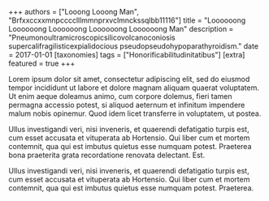 +++
authors = ["Looong Looong Man", "Brfxxccxxmnpcccclllmmnprxvclmnckssqlbb11116"]
title = "Loooooong Loooooong Loooooong Loooooong Loooooong Man"
description = "Pneumonoultramicroscopicsilicovolcanoconiosis supercalifragilisticexpialidocious pseudopseudohypoparathyroidism."
date = 2017-01-01
[taxonomies]
tags = ["Honorificabilitudinitatibus"]
[extra]
featured = true
+++

Lorem ipsum dolor sit amet, consectetur adipiscing elit, sed do eiusmod tempor incididunt ut labore et dolore magnam aliquam quaerat voluptatem. Ut enim aeque doleamus animo, cum corpore dolemus, fieri tamen permagna accessio potest, si aliquod aeternum et infinitum impendere malum nobis opinemur. Quod idem licet transferre in voluptatem, ut postea.

Ullus investigandi veri, nisi inveneris, et quaerendi defatigatio turpis est, cum esset accusata et vituperata ab Hortensio. Qui liber cum et mortem contemnit, qua qui est imbutus quietus esse numquam potest. Praeterea bona praeterita grata recordatione renovata delectant. Est.

Ullus investigandi veri, nisi inveneris, et quaerendi defatigatio turpis est, cum esset accusata et vituperata ab Hortensio. Qui liber cum et mortem contemnit, qua qui est imbutus quietus esse numquam potest. Praeterea.
